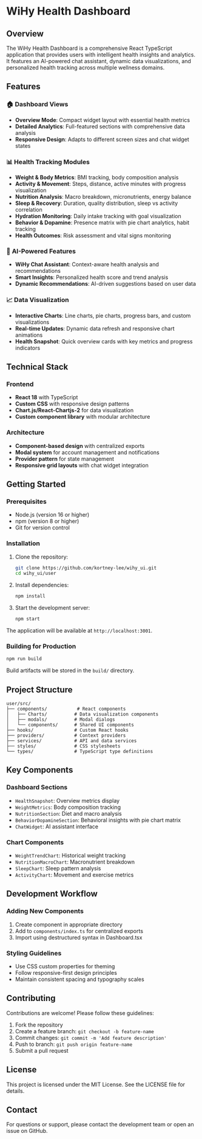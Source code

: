 # WiHy Health Dashboard

## Overview
The WiHy Health Dashboard is a comprehensive React TypeScript application that provides users with intelligent health insights and analytics. It features an AI-powered chat assistant, dynamic data visualizations, and personalized health tracking across multiple wellness domains.

## Features

### 🏠 **Dashboard Views**
- **Overview Mode**: Compact widget layout with essential health metrics
- **Detailed Analytics**: Full-featured sections with comprehensive data analysis
- **Responsive Design**: Adapts to different screen sizes and chat widget states

### 📊 **Health Tracking Modules**
- **Weight & Body Metrics**: BMI tracking, body composition analysis
- **Activity & Movement**: Steps, distance, active minutes with progress visualization
- **Nutrition Analysis**: Macro breakdown, micronutrients, energy balance
- **Sleep & Recovery**: Duration, quality distribution, sleep vs activity correlation
- **Hydration Monitoring**: Daily intake tracking with goal visualization
- **Behavior & Dopamine**: Presence matrix with pie chart analytics, habit tracking
- **Health Outcomes**: Risk assessment and vital signs monitoring

### 🤖 **AI-Powered Features**
- **WiHy Chat Assistant**: Context-aware health analysis and recommendations
- **Smart Insights**: Personalized health score and trend analysis
- **Dynamic Recommendations**: AI-driven suggestions based on user data

### 📈 **Data Visualization**
- **Interactive Charts**: Line charts, pie charts, progress bars, and custom visualizations
- **Real-time Updates**: Dynamic data refresh and responsive chart animations
- **Health Snapshot**: Quick overview cards with key metrics and progress indicators

## Technical Stack

### Frontend
- **React 18** with TypeScript
- **Custom CSS** with responsive design patterns
- **Chart.js/React-Chartjs-2** for data visualization
- **Custom component library** with modular architecture

### Architecture
- **Component-based design** with centralized exports
- **Modal system** for account management and notifications
- **Provider pattern** for state management
- **Responsive grid layouts** with chat widget integration

## Getting Started

### Prerequisites
- Node.js (version 16 or higher)
- npm (version 8 or higher)
- Git for version control

### Installation
1. Clone the repository:
   ```bash
   git clone https://github.com/kortney-lee/wihy_ui.git
   cd wihy_ui/user
   ```

2. Install dependencies:
   ```bash
   npm install
   ```

3. Start the development server:
   ```bash
   npm start
   ```

The application will be available at `http://localhost:3001`.

### Building for Production
```bash
npm run build
```
Build artifacts will be stored in the `build/` directory.

## Project Structure

```
user/src/
├── components/           # React components
│   ├── Charts/          # Data visualization components
│   ├── modals/          # Modal dialogs
│   └── components/      # Shared UI components
├── hooks/               # Custom React hooks
├── providers/           # Context providers
├── services/            # API and data services
├── styles/              # CSS stylesheets
└── types/               # TypeScript type definitions
```

## Key Components

### Dashboard Sections
- `HealthSnapshot`: Overview metrics display
- `WeightMetrics`: Body composition tracking
- `NutritionSection`: Diet and macro analysis
- `BehaviorDopamineSection`: Behavioral insights with pie chart matrix
- `ChatWidget`: AI assistant interface

### Chart Components
- `WeightTrendChart`: Historical weight tracking
- `NutritionMacroChart`: Macronutrient breakdown
- `SleepChart`: Sleep pattern analysis
- `ActivityChart`: Movement and exercise metrics

## Development Workflow

### Adding New Components
1. Create component in appropriate directory
2. Add to `components/index.ts` for centralized exports
3. Import using destructured syntax in Dashboard.tsx

### Styling Guidelines
- Use CSS custom properties for theming
- Follow responsive-first design principles
- Maintain consistent spacing and typography scales

## Contributing
Contributions are welcome! Please follow these guidelines:

1. Fork the repository
2. Create a feature branch: `git checkout -b feature-name`
3. Commit changes: `git commit -m 'Add feature description'`
4. Push to branch: `git push origin feature-name`
5. Submit a pull request

## License
This project is licensed under the MIT License. See the LICENSE file for details.

## Contact
For questions or support, please contact the development team or open an issue on GitHub.